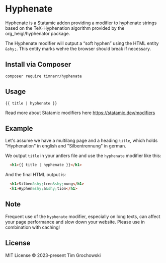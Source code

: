 # Hyphenate
Hyphenate is a Statamic addon providing a modifier to hyphenate strings based on the TeX-Hyphenation algorithm provided by the org_heigl/hyphenator package.

The Hyphenate modifier will output a “soft hyphen” using the HTML entity `&shy;`. This entity marks wehre the browser should break if necessary.

## Install via Composer
```
composer require timnarr/hyphenate
```

## Usage

```
{{ title | hyphenate }}
```

Read more about Statamic modifiers here https://statamic.dev/modifiers

## Example
Let's assume we have a multilang page and a heading `title`, which holds "Hyphenation" in english and "Silbentrennung" in german.

We output `title` in your antlers file and use the `hyphenate` modifier like this:

```html
  <h1>{{ title | hyphenate }}</h1>
```

And the final HTML output is:
```html
  <h1>Silben&shy;tren&shy;nung</h1>
  <h1>Hyphen&shy;a&shy;tion</h1>
```
## Note
Frequent use of the `hyphenate` modifier, especially on long texts, can affect your page performance and slow down your website. Please use in combination with caching!

## License
MIT License © 2023-present Tim Grochowski

